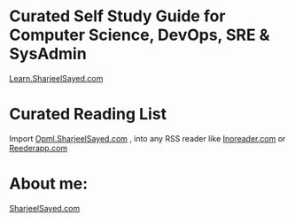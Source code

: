 # Curated Self Study Guide for Computer Science, DevOps, SRE & SysAdmin
  [Learn.SharjeelSayed.com](https://Learn.SharjeelSayed.com)  
  
# Curated Reading List 
  Import [Opml.SharjeelSayed.com](http://Opml.SharjeelSayed.com) , into any RSS reader like [Inoreader.com](https://www.Inoreader.com) or [Reederapp.com](https://Reederapp.com)

# About me: 
[SharjeelSayed.com](https://SharjeelSayed.com)
